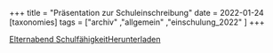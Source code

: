 +++
title = "Präsentation zur Schuleinschreibung"
date = 2022-01-24
[taxonomies]
tags = ["archiv" ,"allgemein" ,"einschulung_2022" ]
+++

[Elternabend Schulfähigkeit](https://volksschule-partenkirchen.de/wp-content/uploads/Elternabend-Schulfaehigkeit.pdf)[Herunterladen](https://volksschule-partenkirchen.de/wp-content/uploads/Elternabend-Schulfaehigkeit.pdf)
